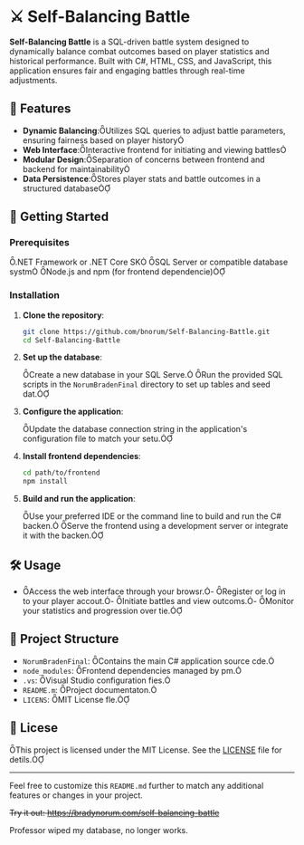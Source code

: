 # ⚔️ Self-Balancing Battle

**Self-Balancing Battle** is a SQL-driven battle system designed to dynamically balance combat outcomes based on player statistics and historical performance. Built with C#, HTML, CSS, and JavaScript, this application ensures fair and engaging battles through real-time adjustments.

## 🧩 Features

- **Dynamic Balancing**:Utilizes SQL queries to adjust battle parameters, ensuring fairness based on player history
- **Web Interface**:Interactive frontend for initiating and viewing battles
- **Modular Design**:Separation of concerns between frontend and backend for maintainability
- **Data Persistence**:Stores player stats and battle outcomes in a structured database

## 🚀 Getting Started

### Prerequisites

 .NET Framework or .NET Core SK
 SQL Server or compatible database systm
 Node.js and npm (for frontend dependencie)

### Installation

1. **Clone the repository**:

   ```bash
   git clone https://github.com/bnorum/Self-Balancing-Battle.git
   cd Self-Balancing-Battle
   ```

2. **Set up the database**:

    Create a new database in your SQL Serve.
    Run the provided SQL scripts in the `NorumBradenFinal` directory to set up tables and seed dat.

3. **Configure the application**:

    Update the database connection string in the application's configuration file to match your setu.

4. **Install frontend dependencies**:

   ```bash
   cd path/to/frontend
   npm install
   ```

5. **Build and run the application**:

    Use your preferred IDE or the command line to build and run the C# backen.
    Serve the frontend using a development server or integrate it with the backen.

## 🛠️ Usage
- Access the web interface through your browsr.- Register or log in to your player accout.- Initiate battles and view outcoms.- Monitor your statistics and progression over tie.

## 📁 Project Structure

- `NorumBradenFinal`: Contains the main C# application source cde.
- `node_modules`: Frontend dependencies managed by pm.
- `.vs`: Visual Studio configuration fies.
- `README.m`: Project documentaton.
- `LICENS`: MIT License fle.

## 📄 Licese

This project is licensed under the MIT License. See the [LICENSE](LICENSE) file for detils.

---

Feel free to customize this `README.md` further to match any additional features or changes in your project. 


~~Try it out: https://bradynorum.com/self-balancing-battle~~

Professor wiped my database, no longer works.
